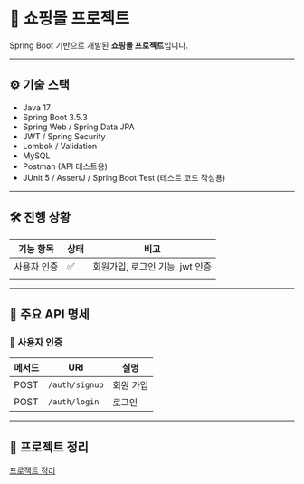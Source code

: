 # 📘 쇼핑몰 프로젝트

Spring Boot 기반으로 개발된 **쇼핑몰 프로젝트**입니다.  

---

## ⚙️ 기술 스택

- Java 17
- Spring Boot 3.5.3
- Spring Web / Spring Data JPA
- JWT / Spring Security
- Lombok / Validation
- MySQL
- Postman (API 테스트용)
- JUnit 5 / AssertJ / Spring Boot Test (테스트 코드 작성용)

---

## 🛠️ 진행 상황

| 기능 항목 | 상태 | 비고 |
|-----------|------|------|
| 사용자 인증 | ✅ | 회원가입, 로그인 기능, jwt 인증 |
|  |  |  |


---

## 🔗 주요 API 명세

### 🔐 사용자 인증
| 메서드 | URI            | 설명             |
|--------|----------------|------------------|
| POST   | `/auth/signup`   | 회원 가입      |
| POST   | `/auth/login`   | 로그인      |

---
## 📖 프로젝트 정리
[프로젝트 정리](https://longhaired-stove-0a0.notion.site/Cartin-23ac595094988085b144e15e4644cfa7)

